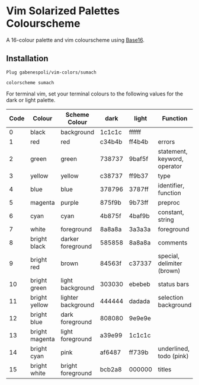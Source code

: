 # Vim Solarized Palettes Colourscheme

A 16-colour palette and vim colourscheme using [Base16](https://github.com/chriskempson/base16).

## Installation

`Plug gabenespoli/vim-colors/sumach`

`colorscheme sumach`

For terminal vim, set your terminal colours to the following values for the dark or light palette.

| Code | Colour         | Scheme Colour      | dark   | light  | Function                     |
| ---- | -------------- | -----------------  | ------ | ------ | ---------------------------- |
| 0    | black          | background         | 1c1c1c | ffffff |                              |
| 1    | red            | red                | c34b4b | ff4b4b | errors                       |
| 2    | green          | green              | 738737 | 9baf5f | statement, keyword, operator |
| 3    | yellow         | yellow             | c38737 | ff9b37 | type                         |
| 4    | blue           | blue               | 378796 | 3787ff | identifier, function         |
| 5    | magenta        | purple             | 875f9b | 9b73ff | preproc                      |
| 6    | cyan           | cyan               | 4b875f | 4baf9b | constant, string             |
| 7    | white          | foreground         | 8a8a8a | 3a3a3a | foreground                   |
| 8    | bright black   | darker foreground  | 585858 | 8a8a8a | comments                     |
| 9    | bright red     | brown              | 84563f | c37337 | special, delimiter (brown)   |
| 10   | bright green   | light background   | 303030 | ebebeb | status bars                  |
| 11   | bright yellow  | lighter background | 444444 | dadada | selection background         |
| 12   | bright blue    | dark foreground    | 808080 | 9e9e9e |                              |
| 13   | bright magenta | light foreground   | a39e99 | 1c1c1c |                              |
| 14   | bright cyan    | pink               | af6487 | ff739b | underlined, todo (pink)      |
| 15   | bright white   | bright foreground  | bcb2a8 | 000000 | titles                       |

